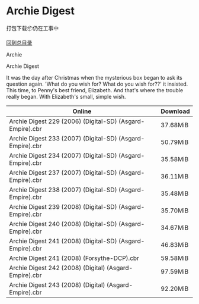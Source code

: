 # Archie Digest

打包下载📦仍在工事中

[回到总目录](/Catalogs.md)

Archie

Archie Digest

It was the day after Christmas when the mysterious box began to ask its question again. 'What do you wish for? What do you wish for??' it insisted. This time, to Penny's best friend, Elizabeth. And that's where the trouble really began. With Elizabeth's small, simple wish.





Online | Download
--- | ---
Archie Digest 229 (2006) (Digital-SD) (Asgard-Empire).cbr | 37.68MiB
Archie Digest 233 (2007) (Digital-SD) (Asgard-Empire).cbr | 50.79MiB
Archie Digest 234 (2007) (Digital-SD) (Asgard-Empire).cbr | 35.58MiB
Archie Digest 237 (2007) (Digital-SD) (Asgard-Empire).cbr | 36.11MiB
Archie Digest 238 (2007) (Digital-SD) (Asgard-Empire).cbr | 35.48MiB
Archie Digest 239 (2008) (Digital-SD) (Asgard-Empire).cbr | 35.70MiB
Archie Digest 240 (2008) (Digital-SD) (Asgard-Empire).cbr | 34.67MiB
Archie Digest 241 (2008) (Digital-SD) (Asgard-Empire).cbr | 46.83MiB
Archie Digest 241 (2008) (Forsythe-DCP).cbr | 59.58MiB
Archie Digest 242 (2008) (Digital) (Asgard-Empire).cbr | 97.59MiB
Archie Digest 243 (2008) (Digital) (Asgard-Empire).cbr | 92.20MiB